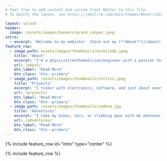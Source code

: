 ```yaml
---
# Feel free to add content and custom Front Matter to this file.
# To modify the layout, see https://jekyllrb.com/docs/themes/#overriding-theme-defaults

layout: splash
header:
  image: /assets/images/banners/grand_canyon.jpeg
intro:
  - excerpt: 'Welcome to my website!  Check out my [**About**](/about) page to learn about who I am.  See my [**Projects**](/projects) or [**Adventures**](/adventures) pages to read about my exploits.'
feature_row:
  - image_path: assets/images/thumbnails/enchilada.jpeg
    title: "About"
    excerpt: "I'm a physicist/mathematician/engineer with a passion for mountain biking, skiing, and exploring the outdoors."
    url: /about/
    btn_label: "Read More"
    btn_class: "btn--primary"
  - image_path: /assets/images/thumbnails/rollins.jpeg
    title: "Projects"
    excerpt: "I tinker with electronics, software, and just about everything else."
    url: /projects/
    btn_label: "Read More"
    btn_class: "btn--primary"
  - image_path: /assets/images/thumbnails/sedona.jpg
    title: "Adventures"
    excerpt: "I take my bikes, skis, or climbing gear with me whenever I feel the call of the wild."
    url: /adventures/
    btn_label: "Read More"
    btn_class: "btn--primary"
---
```


{% include feature_row id="intro" type="center" %}

{% include feature_row %}
